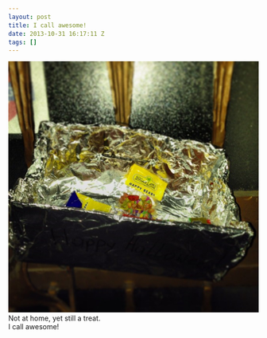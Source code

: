 ```yaml
---
layout: post
title: I call awesome!
date: 2013-10-31 16:17:11 Z
tags: []
---
```

![](/media/2013/10/65619890611.jpg)
Not at home, yet still a treat.  
I call awesome!
